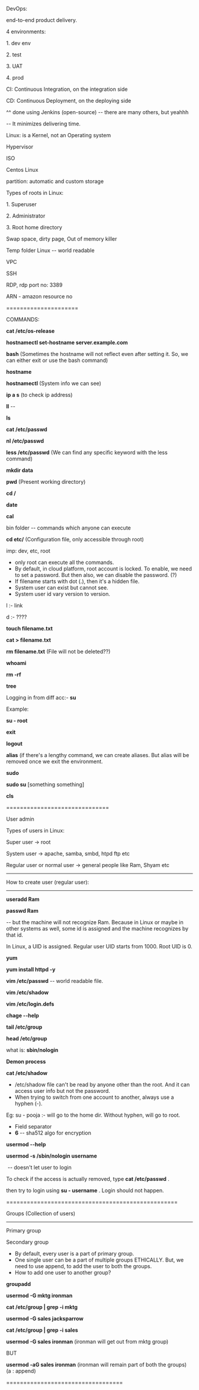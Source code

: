DevOps:

end-to-end product delivery.



4 environments:



1\. dev env

2\. test

3\. UAT

4\. prod



CI: Continuous Integration, on the integration side

CD: Continuous Deployment, on the deploying side



^^ done using Jenkins (open-source) -- there are many others, but yeahhh



-- It minimizes delivering time.



Linux: is a Kernel,  not an Operating system



Hypervisor

ISO

Centos Linux

partition: automatic and custom storage



Types of roots in Linux:



1\. Superuser

2\. Administrator

3\. Root home directory





Swap space, dirty page, Out of memory killer

Temp folder Linux -- world readable



VPC

SSH

RDP, rdp port no: 3389

ARN - amazon resource no



=====================



COMMANDS:



**cat /etc/os-release**

**hostnamectl set-hostname server.example.com**

**bash** (Sometimes the hostname will not reflect even after setting it. So, we can either exit or use the bash command)

**hostname**

**hostnamectl** (System info we can see)

**ip a s** (to check ip address)

**ll** --

**ls**

**cat /etc/passwd**

**nl /etc/passwd**

**less /etc/passwd** (We can find any specific keyword with the less command)

**mkdir data**

**pwd** (Present working directory)

**cd /**

**date**

**cal**

bin folder -- commands which anyone can execute

**cd etc/**  (Configuration file, only accessible through root)



imp: dev, etc, root



* only root can execute all the commands.
* By default, in cloud platform, root account is locked. To enable, we need to set a password. But then also, we can disable the password. (?)
* If filename starts with dot (.), then it's a hidden file.
* System user can exist but cannot see.
* System user id vary version to version.



l :- link

d :- ????



**touch filename.txt**

**cat > filename.txt**

**rm filename.txt**  (File will not be deleted??)

**whoami**

**rm -rf**

**tree**



Logging in from diff acc:- **su**

Example:



**su - root**



**exit**

**logout**

**alias** (if there's a lengthy command, we can create aliases. But alias will be removed once we exit the environment.

**sudo**

**sudo su** \[something something]

**cls**



==============================



User admin



Types of users in Linux:



Super user -> root

System user -> apache, samba, smbd, htpd ftp etc

Regular user or normal user -> general people like Ram, Shyam etc



---

How to create user (regular user):

---

**useradd Ram**

**passwd Ram**



-- but the machine will not recognize Ram. Because in Linux or maybe in other systems as well, some id is assigned and the machine recognizes by that id.

In Linux, a UID is assigned. Regular user UID starts from 1000. Root UID is 0.



**yum**

**yum install httpd -y**

**vim /etc/passwd**  -- world readable file.

**vim /etc/shadow**

**vim /etc/login.defs**

**chage --help**

**tail /etc/group**

**head /etc/group**





what is: **sbin/nologin**



**Demon process**





**cat /etc/shadow**



* /etc/shadow file can't be read by anyone other than the root. And it can access user info but not the password.
* When trying to switch from one account to another, always use a hyphen (-).

Eg: su - pooja  :- will go to the home dir. Without hyphen, will go to root.



* Field separator
* **$6$** -- sha512 algo for encryption



**usermod --help**

**usermod -s /sbin/nologin username**

 -- doesn't let user to login

To check if the access is actually removed, type **cat /etc/passwd** .

then try to login using **su - username**  . Login should not happen.

==================================================



Groups (Collection of users)

---



Primary group

Secondary group



* By default, every user is a part of primary group.
* One single user can be a part of multiple groups ETHICALLY. But, we need to use append, to add the user to both the groups.
* How to add one user to another group?



**groupadd**

**usermod -G mktg ironman**

**cat /etc/group | grep -i mktg**



**usermod -G sales jacksparrow**

**cat /etc/group | grep -i sales**



**usermod -G sales ironman**   (ironman will get out from mktg group)

BUT

**usermod -aG sales ironman** (ironman will remain part of both the groups) (a : append)

==================================


